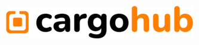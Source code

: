 <img src="https://github.com/cargohubAI/cargohub-python/blob/main/Pictures/cargohub_logo.svg" alt="drawing" width="500"/>
